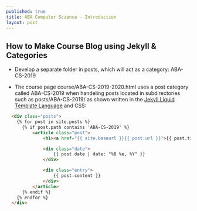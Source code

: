 ```yaml
---
published: true
title: ABA Computer Science - Introduction
layout: post
---
```

## How to Make Course Blog using Jekyll & Categories

- Develop a separate folder in posts, which will act as a category: ABA-CS-2019  
  
- The course page course/ABA-CS-2019-2020.html uses a post category called ABA-CS-2019 when handeling posts located in subdirectories such as posts/ABA-CS-2019/ as shown written in the [Jekyll Liquid Template Language](https://shopify.github.io/liquid/) and CSS:  
  
```html
  <div class="posts">
    {% for post in site.posts %}
      {% if post.path contains 'ABA-CS-2019' %}
          <article class="post">
              <h1><a href="{{ site.baseurl }}{{ post.url }}">{{ post.title }}</a></h1>

              <div class="date">
                  {{ post.date | date: "%B %e, %Y" }}
              </div>

              <div class="entry">
                  {{ post.content }}
              </div>
          </article>
      {% endif %}
    {% endfor %}
  </div>
```